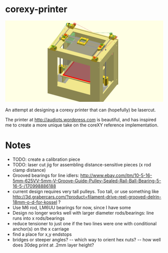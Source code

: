 # corexy-printer

![rendered picture of printer](interim_front.png)

An attempt at designing a corexy printer that can (hopefully) be lasercut.

The printer at http://audiots.wordpress.com is beautiful, and has inspired me to create a more unique take on the coreXY reference implementation.

# Notes

* TODO: create a calibration piece
* TODO: laser cut jig for assembling distance-sensitive pieces (x rod clamp distance)
* Grooved bearings for line idlers: http://www.ebay.com/itm/10-5-16-5mm-625VV-5mm-V-Groove-Guide-Pulley-Sealed-Rail-Ball-Bearing-5-16-5-/170998886188
* current design requires very tall pulleys.  Too tall, or use something like http://3d.grabercars.com/?product=filament-drive-reel-grooved-delrin-18mm-o-d-for-kossel ?
* Use M6 rod, LM6UU bearings for now, since I have some
* Design no longer works well with larger diameter rods/bearings: line runs into x rods/bearings
* reduce tensioner to just one if the two lines were one with conditional anchor(s) on the x carriage
* find a place for x,y endstops
* bridges or steeper angles?  -- which way to orient hex nuts? -- how well does 30deg print at .2mm layer height?

